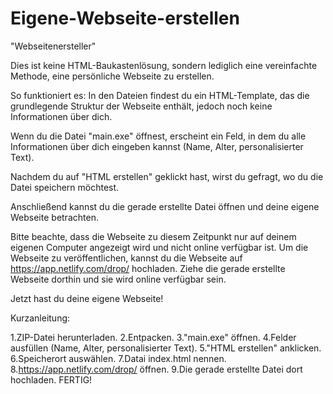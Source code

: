 # Eigene-Webseite-erstellen
"Webseitenersteller"

Dies ist keine HTML-Baukastenlösung, sondern lediglich eine vereinfachte Methode, eine persönliche Webseite zu erstellen.

So funktioniert es: In den Dateien findest du ein HTML-Template, das die grundlegende Struktur der Webseite enthält, jedoch noch keine Informationen über dich.

Wenn du die Datei "main.exe" öffnest, erscheint ein Feld, in dem du alle Informationen über dich eingeben kannst (Name, Alter, personalisierter Text).

Nachdem du auf "HTML erstellen" geklickt hast, wirst du gefragt, wo du die Datei speichern möchtest.

Anschließend kannst du die gerade erstellte Datei öffnen und deine eigene Webseite betrachten.

Bitte beachte, dass die Webseite zu diesem Zeitpunkt nur auf deinem eigenen Computer angezeigt wird und nicht online verfügbar ist. Um die Webseite zu veröffentlichen, kannst du die Webseite auf https://app.netlify.com/drop/ hochladen. Ziehe die gerade erstellte Webseite dorthin und sie wird online verfügbar sein.

Jetzt hast du deine eigene Webseite!

Kurzanleitung:

1.ZIP-Datei herunterladen.
2.Entpacken.
3."main.exe" öffnen.
4.Felder ausfüllen (Name, Alter, personalisierter Text).
5."HTML erstellen" anklicken.
6.Speicherort auswählen.
7.Datai index.html nennen.
8.https://app.netlify.com/drop/ öffnen.
9.Die gerade erstellte Datei dort hochladen.
FERTIG!

